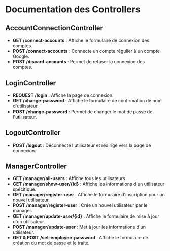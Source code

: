 # Documentation des Controllers

## AccountConnectionController

- **GET /connect-accounts** : Affiche le formulaire de connexion des comptes.
- **POST /connect-accounts** : Connecte un compte régulier à un compte Google.
- **POST /discard-accounts** : Permet de refuser la connexion des comptes.

## LoginController

- **REQUEST /login** : Affiche la page de connexion.
- **GET /change-password** : Affiche le formulaire de confirmation de nom d'utilisateur.
- **POST /change-password** : Permet de changer le mot de passe de l'utilisateur.

## LogoutController

- **POST /logout** : Déconnecte l'utilisateur et redirige vers la page de connexion.

## ManagerController

- **GET /manager/all-users** : Affiche tous les utilisateurs.
- **GET /manager/show-user/{id}** : Affiche les informations d'un utilisateur spécifique.
- **GET /manager/register-user** : Affiche le formulaire d'inscription pour un nouvel utilisateur.
- **POST /manager/register-user** : Crée un nouvel utilisateur par le manager.
- **GET /manager/update-user/{id}** : Affiche le formulaire de mise à jour d'un utilisateur.
- **POST /manager/update-user** : Met à jour les informations d'un utilisateur.
- **GET & POST /set-employee-password** : Affiche le formulaire de création du mot de passe et le traite.
